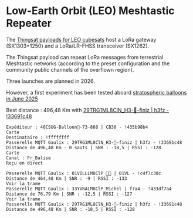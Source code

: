 # Low-Earth Orbit (LEO) Meshtastic Repeater

The [Thingsat payloads for LEO cubesats](https://gricad-gitlab.univ-grenoble-alpes.fr/thingsat/public/-/tree/master/cubesat_mission_2) host a LoRa gateway (SX1303+1250) and a LoRa/LR-FHSS transceiver (SX1262).

The Thingsat payload can repeat LoRa messages from terrestrial Meshtastic networks (according to the preset configuration and the community public channels of the overflown region).

Three launches are planned in 2026.

However, a first experiment has been tested aboard [stratospheric balloons in June 2025](https://gricad-gitlab.univ-grenoble-alpes.fr/thingsat/public/-/tree/master/balloons/2025-05)

Best distance : 496,48 Km with [29TRG1ML8ClN_H3-🗼-finiz | h3fz - !33691c48](https://map.gaulix.fr/node/3733)
```
Expéditeur : 40CSUG-Balloon🎈-73-868 | CB38 - !435b98b4
Carte
Destinataire : !ffffffff
Passerelle MQTT Gaulix : 29TRG1ML8ClN_H3-🗼-finiz | h3fz - !33691c48
Distance de 496,48 Km - 0 sauts | SNR : -18,5 | RSSI : -128
Carte
Canal : Fr_Balise
Reçu en direct
```

```
Passerelle MQTT Gaulix : 01VILLLM8ClP 🏡🛜 | 01VL - !c4f7c30c
Distance de 464,48 Km | SNR : -9 | RSSI : -133
Voir la trame
Passerelle MQTT Gaulix : 33YVRALM8ClP_Michel | f7a4 - !433df7a4
Distance de 76,79 Km | SNR : -12,5 | RSSI : -127
Voir la trame
Passerelle MQTT Gaulix : 29TRG1ML8ClN_H3-🗼-finiz | h3fz - !33691c48
Distance de 496,48 Km | SNR : -18,5 | RSSI : -128
```


